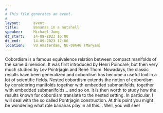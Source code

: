 ```yaml
---
#
# This file generates an event.
#
layout:      event
title:       Bananas in a nutshell
speaker:     Michael Jung
dt_start:    14-09-2023 16:00
dt_end:      14-09-2023 17:00
location:    VU Amsterdam, NU-09A46 (Maryam)
---
```


Cobordism is a famous equivalence relation between compact manifolds of the same dimension. It was first introduced by Henri Poincaré, but then very much studied by Lev Pontrjagin and René Thom. Nowadays, the classic results have been generalized and cobordism has become a useful tool in a lot of scientific fields. 
Nested cobordism extends the notion of cobordism by considering manifolds together with embedded submanifolds, together with embedded submanifolds... and so on. It is then worth to study how the results known for cobordism translate to the nested setting. 
In particular, I will deal with the so called Pontrjagin construction. At this point you might be wondering what role bananas play in all this... Well, you will see!

